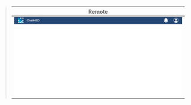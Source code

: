 > | Remote                                                                          |
> | ------------------------------------------------------------------------------- |
> | ![ChatMED](https://github.com/MoeShoumar/ChatM.E.D/blob/main/readme/laptop.png) |
